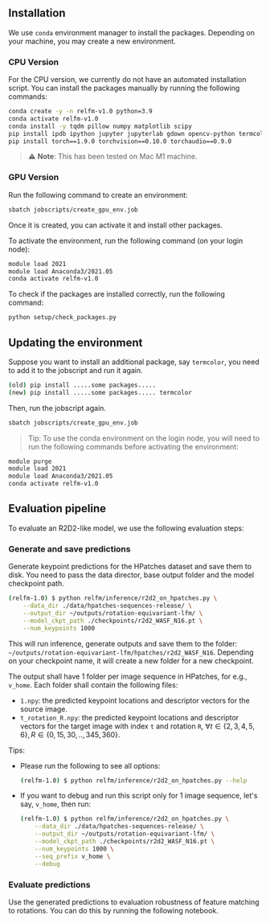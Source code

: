## Installation

We use `conda` environment manager to install the packages. Depending on your machine, you may create a new environment.

### CPU Version

For the CPU version, we currently do not have an automated installation script. You can install the packages manually by running the following commands:

```bash
conda create -y -n relfm-v1.0 python=3.9
conda activate relfm-v1.0
conda install -y tqdm pillow numpy matplotlib scipy
pip install ipdb ipython jupyter jupyterlab gdown opencv-python termcolor natsort
pip install torch==1.9.0 torchvision==0.10.0 torchaudio==0.9.0
```

> :warning: **Note**: This has been tested on Mac M1 machine.

### GPU Version

<!-- > **Important**: I noticed that on Lisa, you need to use job script to create an environment. Environment created on your login node probably would not work. Once the environment is created, you can activate it and install other packages. Use the following command to create an environment: -->

Run the following command to create an environment:
```bash
sbatch jobscripts/create_gpu_env.job
```

Once it is created, you can activate it and install other packages.

To activate the environment, run the following command (on your login node):
```sh
module load 2021
module load Anaconda3/2021.05
conda activate relfm-v1.0
```

To check if the packages are installed correctly, run the following command:
```sh
python setup/check_packages.py
```

<!-- Once the environment `relfm-v1.0` is created, activate it and install other packages.
Please follow the same instructions as above except use the apt CUDA version while installing `torch`.

For e.g., using CUDA 10.1, use:
```bash
pip install torch==1.8.1+cu101 torchvision==0.9.1+cu101 torchaudio==0.8.1 -f https://download.pytorch.org/whl/torch_stable.html
```
 -->

## Updating the environment

Suppose you want to install an additional package, say `termcolor`, you need to add it to the jobscript and run it again.
```bash
(old) pip install .....some packages.....
(new) pip install .....some packages..... termcolor
```
Then, run the jobscript again.
```bash
sbatch jobscripts/create_gpu_env.job
```


> Tip: To use the conda environment on the login node, you will need to run the following commands before activating the environment:

```bash
module purge
module load 2021
module load Anaconda3/2021.05
conda activate relfm-v1.0
```

## Evaluation pipeline

To evaluate an R2D2-like model, we use the following evaluation steps:

### Generate and save predictions
Generate keypoint predictions for the HPatches dataset and save them to disk.
You need to pass the data director, base output folder and the model checkpoint path.
```sh
(relfm-1.0) $ python relfm/inference/r2d2_on_hpatches.py \
    --data_dir ./data/hpatches-sequences-release/ \
    --output_dir ~/outputs/rotation-equivariant-lfm/ \
    --model_ckpt_path ./checkpoints/r2d2_WASF_N16.pt \
    --num_keypoints 1000 
```
This will run inference, generate outputs and save them to the folder:
`~/outputs/rotation-equivariant-lfm/hpatches/r2d2_WASF_N16`. Depending on your checkpoint name, it will create a new folder for a new checkpoint.

The output shall have 1 folder per image sequence in HPatches, for e.g., `v_home`. Each folder shall contain the following files:

* `1.npy`: the predicted keypoint locations and descriptor vectors for the source image.
* `t_rotation_R.npy`: the predicted keypoint locations and descriptor vectors for the target image with index `t` and rotation `R`, $\forall t \in \{2, 3, 4, 5, 6\}, R \in \{0, 15, 30, .., 345, 360\}$.

Tips:
* Please run the following to see all options:
    ```sh
    (relfm-1.0) $ python relfm/inference/r2d2_on_hpatches.py --help
    ```
* If you want to debug and run this script only for 1 image sequence, let's say, `v_home`, then run:
    ```sh
    (relfm-1.0) $ python relfm/inference/r2d2_on_hpatches.py \
        --data_dir ./data/hpatches-sequences-release/ \
        --output_dir ~/outputs/rotation-equivariant-lfm/ \
        --model_ckpt_path ./checkpoints/r2d2_WASF_N16.pt \
        --num_keypoints 1000 \
        --seq_prefix v_home \
        --debug
    ```

### Evaluate predictions
Use the generated predictions to evaluation robustness of feature matching to rotations. You can do this by running the following notebook.